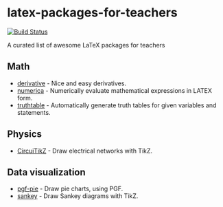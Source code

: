 # latex-packages-for-teachers

[![Build Status](https://www.travis-ci.com/maphy-psd/latex-packages-for-teachers.svg)](https://www.travis-ci.com/maphy-psd/latex-packages-for-teachers)

A curated list of awesome LaTeX packages for teachers


## Math
-   [derivative](https://www.ctan.org/pkg/derivative) - Nice and easy derivatives.
-   [numerica](https://www.ctan.org/pkg/numerica) - Numerically evaluate mathematical expressions in LATEX form.
-   [truthtable](https://www.ctan.org/pkg/truthtable) - Automatically generate truth tables for given variables and statements.

## Physics
-   [CircuiTikZ](https://www.ctan.org/pkg/circuitikz) - Draw electrical networks with TikZ.

## Data visualization
-   [pgf-pie](https://www.ctan.org/pkg/pgf-pie) - Draw pie charts, using PGF.
-   [sankey](https://www.ctan.org/pkg/sankey) - Draw Sankey diagrams with TikZ.
